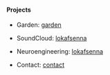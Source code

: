 #### Projects



 - Garden: [garden](garden.md)

 - SoundCloud: [lokafsenna](https://www.soundcloud.com/lokafsenna/)

 - Neuroengineering: [lokafsenna](https://github.com/antqhack/neuroengineering)

 - Contact: [contact](contact.md)
